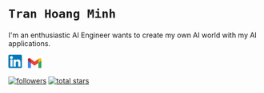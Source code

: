 # **`Tran Hoang Minh`**
<!-- [![Linkedin Badge](https://img.shields.io/badge/LinkedIn-0077B5?style=for-the-badge&logo=linkedin&logoColor=white)](https://www.linkedin.com/in/hiamdiu/)
[![Gmail Badge](https://img.shields.io/badge/Gmail-D14836?style=for-the-badge&logo=gmail&logoColor=white)](https://mail.google.com/mail/u/0/#inbox?compose=GTvVlcSMTRsbLtgqfkStwMjGrTBCzTvdsBlwqlBqfRJqVMSWwCDpKltjWfNKsVlkShHfQxqmqSDGb) -->
I'm an enthusiastic AI Engineer wants to create my own AI world with my AI applications.

<a href="https://www.linkedin.com/in/hiamdiu/"><img width="27" height="27" alt="Linkedin" title="Linkedin" src="icon/linkedin.png"/></a> &#8287;
<a href="https://mail.google.com/mail/u/0/#inbox?compose=GTvVlcSMTRsbLtgqfkStwMjGrTBCzTvdsBlwqlBqfRJqVMSWwCDpKltjWfNKsVlkShHfQxqmqSDGb"><img width="27" heigh="27" alt="Gmail" title="Gmail" src="icon/gmail.png"/></a> &#8287;&#8287;&#8287;&#8287;&#8287;
</br>

<p align="left">
  <a href="https://github.com/minhhoang2705?tab=followers">
         <img alt="followers" title="Follow me on Github" src="https://custom-icon-badges.demolab.com/github/followers/ForrestKnight?color=236ad3&labelColor=1155ba&style=for-the-badge&logo=person-add&label=Follow&logoColor=white"/></a>
  <a href="https://github.com/ForrestKnight?tab=repositories&sort=stargazers">
         <img alt="total stars" title="Total stars on GitHub" src="https://custom-icon-badges.demolab.com/github/stars/ForrestKnight?color=55960c&style=for-the-badge&labelColor=488207&logo=star"/></a>
